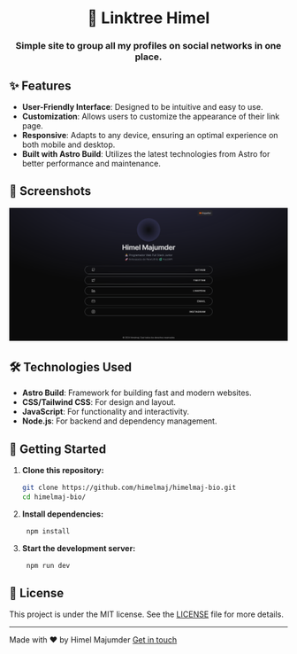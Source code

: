 <h1 align="center">🌲 Linktree Himel</h1>

<h3 align="center">Simple site to group all my profiles on social networks in one place.</h3>

## ✨ Features

- **User-Friendly Interface**: Designed to be intuitive and easy to use.
- **Customization**: Allows users to customize the appearance of their link page.
- **Responsive**: Adapts to any device, ensuring an optimal experience on both mobile and desktop.
- **Built with Astro Build**: Utilizes the latest technologies from Astro for better performance and maintenance.

## 📸 Screenshots

![Main Page](./screenshot.png)

## 🛠 Technologies Used

- **Astro Build**: Framework for building fast and modern websites.
- **CSS/Tailwind CSS**: For design and layout.
- **JavaScript**: For functionality and interactivity.
- **Node.js**: For backend and dependency management.

## 🚀 Getting Started

1. **Clone this repository:**

   ```bash
   git clone https://github.com/himelmaj/himelmaj-bio.git
   cd himelmaj-bio/
2. **Install dependencies:**
   ```bash
    npm install
3. **Start the development server:**
   ```bash
    npm run dev
## 📝 License

This project is under the MIT license. See the [LICENSE](LICENSE) file for more details.

---

Made with ❤️ by Himel Majumder [Get in touch](https://himelmaj-bio.vercel.app/)